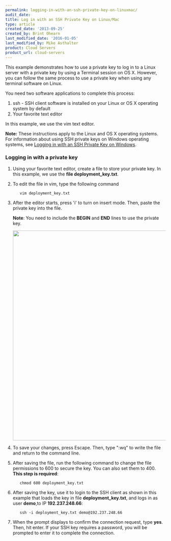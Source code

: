 ```yaml
---
permalink: logging-in-with-an-ssh-private-key-on-linuxmac/
audit_date:
title: Log in with an SSH Private Key on Linux/Mac
type: article
created_date: '2013-09-25'
created_by: Brint Ohearn
last_modified_date: '2016-01-05'
last_modified_by: Mike Asthalter
product: Cloud Servers
product_url: cloud-servers
---
```


This example demonstrates how to use a private key to log in to a Linux
server with a private key by using a Terminal session on OS X. However,
you can follow the same process to use a private key when using any
terminal software on Linux.

You need two software applications to complete this process:

1.  ssh - SSH client software is installed on your Linux or OS X
    operating system by default
2.  Your favorite text editor

In this example, we use the vim text editor.

**Note:** These instructions apply to the Linux and OS X operating
systems. For information about using SSH private keys on Windows
operating systems, see [Logging in with an SSH Private Key on Windows](/how-to/logging-in-with-an-ssh-private-key-on-windows).

### Logging in with a private key

1. Using your favorite text editor, create a file to store your private
key. In this example, we use the **file deployment_key.txt**.

2. To edit the file in vim, type the following command

          vim deployment_key.txt

3. After the editor starts, press 'i' to turn on insert mode. Then, paste
the private key into the file.
   
   **Note**: You need to include the **BEGIN** and **END** lines to use the
private key.
        
     <img src="{% asset_path cloud-servers/logging-in-with-an-ssh-private-key-on-linuxmac/Linux2.png %}" width="764" height="660" />

3. To save your changes, press Escape. Then, type ":wq" to write the file
and return to the command line.

4. After saving the file, run the following command to change the file
permissions to 600 to secure the key. You can also set them to 400.
**This step is required**:

          chmod 600 deployment_key.txt

5. After saving the key, use it to login to the SSH client as shown in this
example that loads the key in file **deployment\_key.txt**, and logs in
as user **demo**,to IP **192.237.248.66**:

          ssh -i deployment_key.txt demo@192.237.248.66

6. When the prompt displays to confirm the connection request, type
**yes**. Then, hit enter. If your SSH key requires a password, you will
be prompted to enter it to complete the connection.

